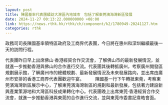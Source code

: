 ```yaml
---
layout: post
title: 陳國基率代表團續訪大灣區內地城市　包括了解東莞濱海灣新區發展
date: 2024-11-27 00:13:22.000000000 +08:00
link: https://news.rthk.hk/rthk/ch/component/k2/1780949-20241127.htm
categories: rthk
---
```


政務司司長陳國基率領特區政府及工商界代表團，今日將在惠州和深圳繼續最後一天的訪問行程。
 
代表團昨日早上出席佛山‧香港經貿合作交流會，了解佛山市的最新發展情況，並就進一步推動香港與佛山的合作進行交流。代表團其後轉抵廣州，考察廣州開發區規劃展示館，了解廣州市的總體規劃、最新發展情況及未來發展路向，並出席由廣州市安排的香港工商界代表團歡迎午宴。
　　 
陳國基一行下午轉抵東莞，考察東莞濱海灣新區展示中心，了解東莞濱海灣新區的規劃和最新發展，包括著力建設新興產業策源地和大灣區科技成果轉化中心。代表團晚上出席東莞‧香港經貿合作交流會，就進一步推動香港與東莞的合作進行交流，並與東莞市委書記韋皓會面。
　　　
